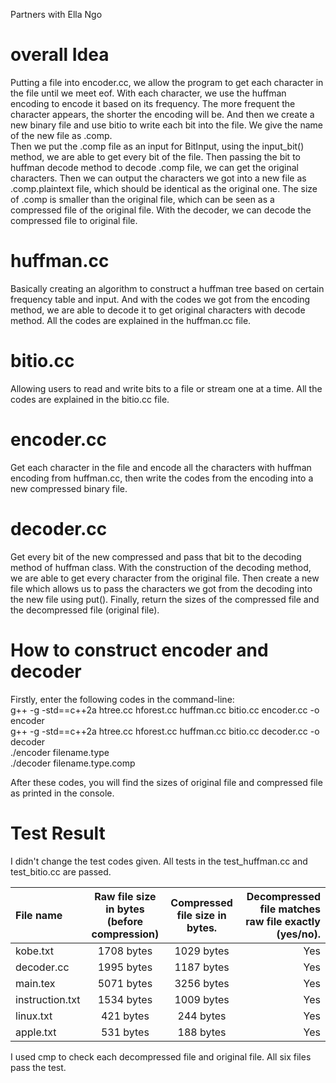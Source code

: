 Partners with Ella Ngo  
# overall Idea
Putting a file into encoder.cc, we allow the program to get each character in the file until we meet eof. With each character, we use the huffman encoding to encode it based on its frequency. The more frequent the character appears, the shorter the encoding will be. And then we create a new binary file and use bitio to write each bit into the file. We give the name of the new file as .comp.  
Then we put the .comp file as an input for BitInput, using the input_bit() method, we are able to get every bit of the file. Then passing the bit to huffman decode method to decode .comp file, we can get the original characters. Then we can output the characters we got into a new file as .comp.plaintext file, which should be identical as the original one.
The size of .comp is smaller than the original file, which can be seen as a compressed file of the original file. With the decoder, we can decode the compressed file to original file.

# huffman.cc
Basically creating an algorithm to construct a huffman tree based on certain frequency table and input. And with the codes we got from the encoding method, we are able to decode it to get original characters with decode method. All the codes are explained in the huffman.cc file.

# bitio.cc
Allowing users to read and write bits to a file or stream one at a time. All the codes are explained in the bitio.cc file.

# encoder.cc
Get each character in the file and encode all the characters with huffman encoding from huffman.cc, then write the codes from the encoding into a new compressed binary file.

# decoder.cc
Get every bit of the new compressed and pass that bit to the decoding method of huffman class. With the construction of the decoding method, we are able to get every character from the original file. Then create a new file which allows us to pass the characters we got from the decoding into the new file using put(). Finally, return the sizes of the compressed file and the decompressed file (original file).

# How to construct encoder and decoder
Firstly, enter the following codes in the command-line:  
g++ -g -std\==c++2a htree.cc hforest.cc huffman.cc bitio.cc encoder.cc -o encoder  
g++ -g -std\==c++2a htree.cc hforest.cc huffman.cc bitio.cc decoder.cc -o decoder  
./encoder filename.type  
./decoder filename.type.comp  
  
After these codes, you will find the sizes of original file and compressed file as printed in the console.  

# Test Result
I didn't change the test codes given. All tests in the test_huffman.cc and test_bitio.cc are passed.  

|    File name    | Raw file size in bytes (before compression) | Compressed file size in bytes. | Decompressed file matches raw file exactly (yes/no). |
| :--------------- | :-----------------------------------------: | :----------------------------: | ---------------------------------------------------: |
|   kobe.txt      |                 1708 bytes                  |           1029 bytes            |                                                  Yes |
|   decoder.cc    |                 1995 bytes                  |           1187 bytes           |                                                  Yes |
|    main.tex     |                 5071 bytes                  |           3256 bytes            |                                                  Yes |
| instruction.txt |                 1534 bytes                  |           1009 bytes           |                                                  Yes |
|    linux.txt    |                  421 bytes                  |           244 bytes            |                                                  Yes |
|    apple.txt    |                  531 bytes                  |           188 bytes            |                                                  Yes |


I used cmp to check each decompressed file and original file. All six files pass the test.